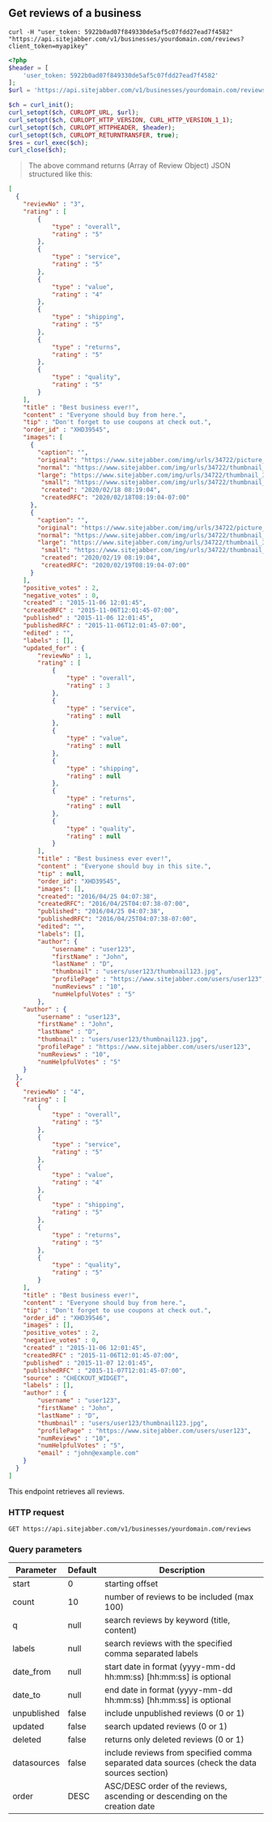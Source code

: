 ## Get reviews of a business

```shell
curl -H "user_token: 5922b0ad07f849330de5af5c07fdd27ead7f4582" "https://api.sitejabber.com/v1/businesses/yourdomain.com/reviews?client_token=myapikey"
```

```php
<?php
$header = [
	'user_token: 5922b0ad07f849330de5af5c07fdd27ead7f4582'
];
$url = 'https://api.sitejabber.com/v1/businesses/yourdomain.com/reviews?client_token=myapikey';

$ch = curl_init();
curl_setopt($ch, CURLOPT_URL, $url);
curl_setopt($ch, CURLOPT_HTTP_VERSION, CURL_HTTP_VERSION_1_1);
curl_setopt($ch, CURLOPT_HTTPHEADER, $header);
curl_setopt($ch, CURLOPT_RETURNTRANSFER, true);
$res = curl_exec($ch);
curl_close($ch);
```

> The above command returns (Array of Review Object) JSON structured like this:

```json
[
  {
	"reviewNo" : "3",
	"rating" : [
		{
			"type" : "overall",
			"rating" : "5"
		},
		{
			"type" : "service",
			"rating" : "5"
		},
		{
			"type" : "value",
			"rating" : "4"
		},
		{
			"type" : "shipping",
			"rating" : "5"
		},
		{
			"type" : "returns",
			"rating" : "5"
		},
		{
			"type" : "quality",
			"rating" : "5"
		}
	],
	"title" : "Best business ever!",
	"content" : "Everyone should buy from here.",
	"tip" : "Don't forget to use coupons at check out.",
	"order_id" : "XHD39545",
	"images": [
      {
        "caption": "",
        "original": "https://www.sitejabber.com/img/urls/34722/picture_313671.1615306739.jpg",
        "normal": "https://www.sitejabber.com/img/urls/34722/thumbnail_313671_normal.1615306739.jpg",
        "large": "https://www.sitejabber.com/img/urls/34722/thumbnail_313671_large.1615306739.jpg",
		 "small": "https://www.sitejabber.com/img/urls/34722/thumbnail_313671_small.1615306739.jpg",
		 "created": "2020/02/18 08:19:04",
		 "createdRFC": "2020/02/18T08:19:04-07:00"
      },
      {
        "caption": "",
        "original": "https://www.sitejabber.com/img/urls/34722/picture_313672.1615306741.jpg",
        "normal": "https://www.sitejabber.com/img/urls/34722/thumbnail_313672_normal.1615306740.jpg",
        "large": "https://www.sitejabber.com/img/urls/34722/thumbnail_313672_large.1615306741.jpg",
		 "small": "https://www.sitejabber.com/img/urls/34722/thumbnail_313672_small.1615306741.jpg",
		 "created": "2020/02/19 08:19:04",
		 "createdRFC": "2020/02/19T08:19:04-07:00"
      }
	],
	"positive_votes" : 2,
	"negative_votes" : 0,
	"created" : "2015-11-06 12:01:45",
	"createdRFC" : "2015-11-06T12:01:45-07:00",
	"published" : "2015-11-06 12:01:45",
	"publishedRFC" : "2015-11-06T12:01:45-07:00",
	"edited" : "",
	"labels" : [],
	"updated_for" : {
	    "reviewNo" : 1,
	    "rating" : [
			{
				"type" : "overall",
				"rating" : 3
			},
			{
				"type" : "service",
				"rating" : null
			},
			{
				"type" : "value",
				"rating" : null
			},
			{
				"type" : "shipping",
				"rating" : null
			},
			{
				"type" : "returns",
				"rating" : null
			},
			{
				"type" : "quality",
				"rating" : null
			}
		],
		"title" : "Best business ever ever!",
		"content" : "Everyone should buy in this site.",
		"tip" : null,
		"order_id": "XHD39545",
		"images": [],
		"created": "2016/04/25 04:07:38",
		"createdRFC": "2016/04/25T04:07:38-07:00",
		"published": "2016/04/25 04:07:38",
		"publishedRFC": "2016/04/25T04:07:38-07:00",
		"edited": "",
		"labels": [],
		"author": {
			"username" : "user123",
			"firstName" : "John",
			"lastName" : "D",
			"thumbnail" : "users/user123/thumbnail123.jpg",
			"profilePage" : "https://www.sitejabber.com/users/user123",
			"numReviews" : "10",
			"numHelpfulVotes" : "5"
		},
	"author" : {
		"username" : "user123",
		"firstName" : "John",
		"lastName" : "D",
		"thumbnail" : "users/user123/thumbnail123.jpg",
		"profilePage" : "https://www.sitejabber.com/users/user123",
		"numReviews" : "10",
		"numHelpfulVotes" : "5"
	}
  },
  {
	"reviewNo" : "4",
	"rating" : [
		{
			"type" : "overall",
			"rating" : "5"
		},
		{
			"type" : "service",
			"rating" : "5"
		},
		{
			"type" : "value",
			"rating" : "4"
		},
		{
			"type" : "shipping",
			"rating" : "5"
		},
		{
			"type" : "returns",
			"rating" : "5"
		},
		{
			"type" : "quality",
			"rating" : "5"
		}
	],
	"title" : "Best business ever!",
	"content" : "Everyone should buy from here.",
	"tip" : "Don't forget to use coupons at check out.",
	"order_id" : "XHD39546",
	"images" : [],
	"positive_votes" : 2,
	"negative_votes" : 0,
	"created" : "2015-11-06 12:01:45",
	"createdRFC" : "2015-11-06T12:01:45-07:00",
	"published" : "2015-11-07 12:01:45",
	"publishedRFC" : "2015-11-07T12:01:45-07:00",
    "source" : "CHECKOUT_WIDGET",
	"labels" : [],
	"author" : {
		"username" : "user123",
		"firstName" : "John",
		"lastName" : "D",
		"thumbnail" : "users/user123/thumbnail123.jpg",
		"profilePage" : "https://www.sitejabber.com/users/user123",
		"numReviews" : "10",
		"numHelpfulVotes" : "5",
        "email" : "john@example.com"
	}
  }
]
```

This endpoint retrieves all reviews.

### HTTP request

`GET https://api.sitejabber.com/v1/businesses/yourdomain.com/reviews`

### Query parameters

Parameter | Default | Description
--------- | ------- | -----------
start | 0 | starting offset
count | 10 | number of reviews to be included (max 100)
q | null | search reviews by keyword (title, content)
labels | null | search reviews with the specified comma separated labels
date_from | null | start date in format (yyyy-mm-dd hh:mm:ss) [hh:mm:ss] is optional
date_to | null | end date in format (yyyy-mm-dd hh:mm:ss) [hh:mm:ss] is optional
unpublished | false | include unpublished reviews (0 or 1)
updated | false | search updated reviews (0 or 1)
deleted | false | returns only deleted reviews (0 or 1)
datasources | false | include reviews from specified comma separated data sources (check the data sources section)
order | DESC | ASC/DESC order of the reviews, ascending or descending on the creation date
